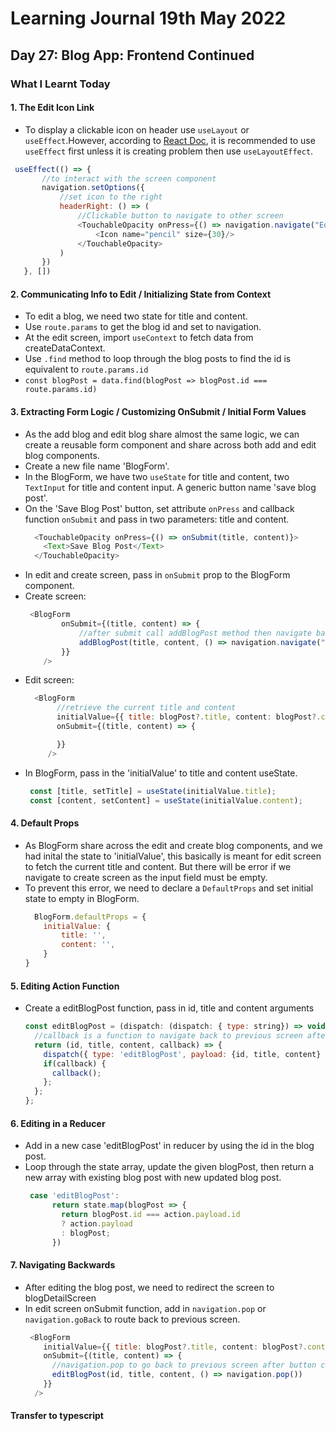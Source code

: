 <h1>Learning Journal 19th May 2022</h1>
<h2>Day 27:  Blog App: Frontend Continued</h2>
<h3>What I Learnt Today</h3>
<h4>1. The Edit Icon Link</h4>
<ul>
  <li>To display a clickable icon on header use <code>useLayout</code> or <code>useEffect</code>.However, according to <a href="https://reactjs.org/docs/hooks-reference.html#uselayouteffect">React Doc</a>, it is recommended to use <code>useEffect</code> first unless it is creating problem then use <code>useLayoutEffect</code>.</li>
</ul>

 ```javascript
  useEffect(() => {
        //to interact with the screen component
        navigation.setOptions({
            //set icon to the right
            headerRight: () => (
                //Clickable button to navigate to other screen
                <TouchableOpacity onPress={() => navigation.navigate("EditScreen",{ id: route.params.id})}>
                    <Icon name="pencil" size={30}/>
                </TouchableOpacity>
            )
        })
    }, [])
  ```
<h4>2. Communicating Info to Edit / Initializing State from Context</h4>
<ul>
  <li>To edit a blog, we need two state for title and content.</li>
  <li>Use <code>route.params</code> to get the blog id and set to navigation.</li>
  <li>At the edit screen, import <code>useContext</code> to fetch data from createDataContext.</li>
  <li>Use <code>.find</code> method to loop through the blog posts to find the id is equivalent to <code>route.params.id</code></li>
  <li><code>const blogPost = data.find(blogPost => blogPost.id === route.params.id)</code></li>
</ul>
<h4>3. Extracting Form Logic / Customizing OnSubmit / Initial Form Values</h4>
<ul>
  <li>As the add blog and edit blog share almost the same logic, we can create a reusable form component and share across both add and edit blog components.</li>
  <li>Create a new file name 'BlogForm'.</li>
  <li>In the BlogForm, we have two <code>useState</code> for title and content, two <code>TextInput</code> for title and content input. A generic button name 'save blog post'.</li>
  <li>On the 'Save Blog Post' button, set attribute <code>onPress</code> and callback function <code>onSubmit</code> and pass in two parameters: title and content.</li>

```javascript
  <TouchableOpacity onPress={() => onSubmit(title, content)}>
    <Text>Save Blog Post</Text>
  </TouchableOpacity>
```
  <li>In edit and create screen, pass in <code>onSubmit</code> prop to the BlogForm component.</li>
  <li>Create screen:</li>
  
  ```javascript
   <BlogForm 
          onSubmit={(title, content) => {
              //after submit call addBlogPost method then navigate back to IndexScreen.
              addBlogPost(title, content, () => navigation.navigate("IndexScreen"))
          }}
      />
  ```
 <li>Edit screen:</li>
     
 ```javascript
   <BlogForm 
        //retrieve the current title and content
        initialValue={{ title: blogPost?.title, content: blogPost?.content }}
        onSubmit={(title, content) => {

        }}
      />
 ```
     
  <li>In BlogForm, pass in the 'initialValue' to title and content useState.</li>
  
 ```javascript
  const [title, setTitle] = useState(initialValue.title);
  const [content, setContent] = useState(initialValue.content);
 ```
</ul>

<h4>4. Default Props</h4>
<ul>
  <li>As BlogForm share across the edit and create blog components, and we had inital the state to 'initialValue', this basically is meant for edit screen to fetch the current title and content. But there will be error if we navigate to create screen as the input field must be empty.</li>
  <li>To prevent this error, we need to declare a <code>DefaultProps</code> and set initial state to empty in BlogForm.</li>
  
```javascript
  BlogForm.defaultProps = {
    initialValue: {
        title: '',
        content: '',
    }
}
```
  
</ul>
     
<h4>5. Editing Action Function</h4>
<ul>
  <li>Create a editBlogPost function, pass in id, title and content arguments</li>
  
  ```javascript
  const editBlogPost = (dispatch: (dispatch: { type: string}) => void) => {
    //callback is a function to navigate back to previous screen after editing is save.
    return (id, title, content, callback) => {
      dispatch({ type: 'editBlogPost', payload: {id, title, content} })
      if(callback) {
        callback();
      };
    };
  };
  ```
  
</ul>
<h4>6. Editing in a Reducer</h4>
<ul>
  <li>Add in a new case 'editBlogPost' in reducer by using the id in the blog post. </li>
  <li>Loop through the state array, update the given blogPost, then return a new array with existing blog post with new updated blog post.</li>
  
  ```javascript
   case 'editBlogPost':
        return state.map(blogPost => {
          return blogPost.id === action.payload.id
          ? action.payload
          : blogPost;
        })
  ```
</ul>
     
<h4>7. Navigating Backwards</h4>
<ul>
  <li>After editing the blog post, we need to redirect the screen to blogDetailScreen</li>
  <li>In edit screen onSubmit function, add in  <code>navigation.pop</code> or <code>navigation.goBack</code> to route back to previous screen.</li>
  
  ```javascript
   <BlogForm 
      initialValue={{ title: blogPost?.title, content: blogPost?.content }}
      onSubmit={(title, content) => {
        //navigation.pop to go back to previous screen after button click
        editBlogPost(id, title, content, () => navigation.pop())
      }}
    />
  ```
</ul>
  
<h4>Transfer to typescript</h4>
